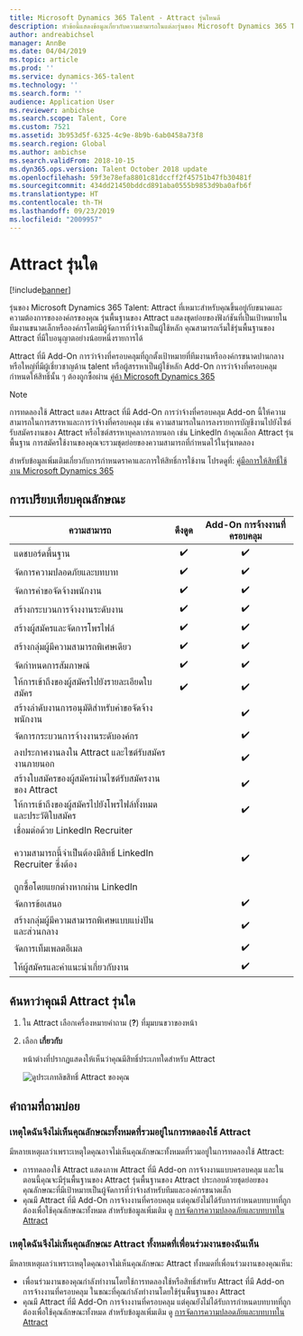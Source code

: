 ```yaml
---
title: Microsoft Dynamics 365 Talent - Attract รุ่นไหนดี
description: หัวข้อนี้แสดงข้อมูลเกี่ยวกับความสามารถในแต่ละรุ่นของ Microsoft Dynamics 365 Talent - Attract
author: andreabichsel
manager: AnnBe
ms.date: 04/04/2019
ms.topic: article
ms.prod: ''
ms.service: dynamics-365-talent
ms.technology: ''
ms.search.form: ''
audience: Application User
ms.reviewer: anbichse
ms.search.scope: Talent, Core
ms.custom: 7521
ms.assetid: 3b953d5f-6325-4c9e-8b9b-6ab0458a73f8
ms.search.region: Global
ms.author: anbichse
ms.search.validFrom: 2018-10-15
ms.dyn365.ops.version: Talent October 2018 update
ms.openlocfilehash: 59f3e78efa8801c81dccff2f45751b47fb30481f
ms.sourcegitcommit: 434dd21450bddcd891aba0555b9853d9ba0afb6f
ms.translationtype: HT
ms.contentlocale: th-TH
ms.lasthandoff: 09/23/2019
ms.locfileid: "2009957"
---
```

# <a name="which-version-of-attract"></a>Attract รุ่นใด

[!include[banner](../includes/banner.md)]

รุ่นของ Microsoft Dynamics 365 Talent: Attract ที่เหมาะสำหรับคุณขึ้นอยู่กับขนาดและความต้องการขององค์กรของคุณ รุ่นพื้นฐานของ Attract แสดงชุดย่อยของฟังก์ชันที่เป็นเป้าหมายในทีมงานขนาดเล็กหรือองค์กรโดยมีผู้จัดการที่ว่าจ้างเป็นผู้ใช้หลัก คุณสามารถเริ่มใช้รุ่นพื้นฐานของ Attract ที่มีใบอนุญาตอย่างน้อยหนึ่งรายการได้

Attract ที่มี Add-On การว่าจ้างที่ครอบคลุมที่ถูกตั้งเป้าหมายที่ทีมงานหรือองค์กรขนาดปานกลางหรือใหญ่ที่มีผู้เชี่ยวชาญด้าน talent หรือผู้สรรหาเป็นผู้ใช้หลัก Add-On การว่าจ้างที่ครอบคลุมกำหนดให้สิทธิ์นั้น ๆ ต้องถูกซื้อผ่าน [คู่ค้า Microsoft Dynamics 365](https://dynamics.microsoft.com/partners/find-a-partner/)

> [!NOTE]
> การทดลองใช้ Attract แสดง Attract ที่มี Add-On การว่าจ้างที่ครอบคลุม Add-on นี้ให้ความสามารถในการสรรหาและการว่าจ้างที่ครอบคลุม เช่น ความสามารถในการลงรายการบัญชีงานไปยังไซต์รับสมัครงานของ Attract หรือไซต์สรรหาบุคลากรภายนอก เช่น LinkedIn ถ้าคุณเลือก Attract รุ่นพื้นฐาน การสมัครใช้งานของคุณจะรวมชุดย่อยของความสามารถที่กำหนดไว้ในรุ่นทดลอง

สำหรับข้อมูลเพิ่มเติมเกี่ยวกับการกำหนดราคาและการให้สิทธิ์การใช้งาน โปรดดูที่: [คู่มือการให้สิทธิ์ใช้งาน Microsoft Dynamics 365](https://go.microsoft.com/fwlink/?LinkId=866544)

## <a name="feature-comparison"></a>การเปรียบเทียบคุณลักษณะ

| ความสามารถ | ดึงดูด | Add-On การจ้างงานที่ครอบคลุม |
| ---------- | :-----------: | :-------------------: |
| แดชบอร์ดพื้นฐาน | :heavy_check_mark: | :heavy_check_mark: |
| จัดการความปลอดภัยและบทบาท | :heavy_check_mark: | :heavy_check_mark: |
| จัดการคำขอจัดจ้างพนักงาน | :heavy_check_mark: | :heavy_check_mark: |
| สร้างกระบวนการจ้างงานระดับงาน | :heavy_check_mark: | :heavy_check_mark: |
| สร้างผู้สมัครและจัดการโพรไฟล์ | :heavy_check_mark: | :heavy_check_mark: |
| สร้างกลุ่มผู้มีความสามารถพิเศษเดียว | :heavy_check_mark: | :heavy_check_mark: |
| จัดกำหนดการสัมภาษณ์ | :heavy_check_mark: | :heavy_check_mark: |
| ให้การเข้าถึงของผู้สมัครไปยังรายละเอียดใบสมัคร | :heavy_check_mark: | :heavy_check_mark: |
| สร้างลำดับงานการอนุมัติสำหรับคำขอจัดจ้างพนักงาน | | :heavy_check_mark: |
| จัดการกระบวนการจ้างงานระดับองค์กร | | :heavy_check_mark: |
| ลงประกาศงานลงใน Attract และไซต์รับสมัครงานภายนอก | | :heavy_check_mark: |
| สร้างใบสมัครของผู้สมัครผ่านไซต์รับสมัครงานของ Attract | | :heavy_check_mark: |
| ให้การเข้าถึงของผู้สมัครไปยังโพรไฟล์ทั้งหมดและประวัติใบสมัคร | | :heavy_check_mark: |
| เชื่อมต่อด้วย LinkedIn Recruiter<br></br>ความสามารถนี้จำเป็นต้องมีสิทธิ์ LinkedIn Recruiter ซึ่งต้อง <br></br> ถูกซื้อโดยแยกต่างหากผ่าน LinkedIn</blockquote> | | :heavy_check_mark: |
| จัดการข้อเสนอ | | :heavy_check_mark: |
| สร้างกลุ่มผู้มีความสามารถพิเศษแบบแบ่งปันและส่วนกลาง | | :heavy_check_mark: |
| จัดการเท็มเพลตอีเมล | | :heavy_check_mark: |
| ให้ผู้สมัครและคำแนะนำเกี่ยวกับงาน | | :heavy_check_mark: |

## <a name="find-out-which-version-of-attract-you-have"></a>ค้นหาว่าคุณมี Attract รุ่นใด

1. ใน Attract เลือกเครื่องหมายคำถาม (**?**) ที่มุมบนขวาของหน้า
2. เลือก **เกี่ยวกับ**

    หน้าต่างที่ปรากฏแสดงให้เห็นว่าคุณมีสิทธิ์ประเภทใดสำหรับ Attract

    ![ดูประเภทลิขสิทธิ์ Attract ของคุณ](media/attract-license-types.png)

## <a name="frequently-asked-questions"></a>คำถามที่ถามบ่อย

### <a name="why-dont-i-see-all-the-features-that-were-included-in-the-attract-trial"></a>เหตุใดฉันจึงไม่เห็นคุณลักษณะทั้งหมดที่รวมอยู่ในการทดลองใช้ Attract

มีหลายเหตุผลว่าเพราะเหตุใดคุณอาจไม่เห็นคุณลักษณะทั้งหมดที่รวมอยู่ในการทดลองใช้ Attract:

- การทดลองใช้ Attract แสดงภาพ Attract ที่มี Add-on การจ้างงานแบบครอบคลุม และในตอนนี้คุณจะมีรุ่นพื้นฐานของ Attract รุ่นพื้นฐานของ Attract ประกอบด้วยชุดย่อยของคุณลักษณะที่มีเป้าหมายเป็นผู้จัดการที่ว่าจ้างสำหรับทีมและองค์กรขนาดเล็ก
- คุณมี Attract ที่มี Add-On การจ้างงานที่ครอบคลุม แต่คุณยังไม่ได้รับการกำหนดบทบาทที่ถูกต้องเพื่อใช้คุณลักษณะทั้งหมด สำหรับข้อมูลเพิ่มเติม ดู [การจัดการความปลอดภัยและบทบาทใน Attract](security-attract.md)

### <a name="why-dont-i-see-all-the-attract-features-that-my-coworker-sees"></a>เหตุใดฉันจึงไม่เห็นคุณลักษณะ Attract ทั้งหมดที่เพื่อนร่วมงานของฉันเห็น

มีหลายเหตุผลว่าเพราะเหตุใดคุณอาจไม่เห็นคุณลักษณะ Attract ทั้งหมดที่เพื่อนร่วมงานของคุณเห็น:

- เพื่อนร่วมงานของคุณกำลังทำงานโดยใช้การทดลองใช้หรือสิทธิ์สำหรับ Attract ที่มี Add-on การจ้างงานที่ครอบคลุม ในขณะที่คุณกำลังทำงานโดยใช้รุ่นพื้นฐานของ Attract
- คุณมี Attract ที่มี Add-On การจ้างงานที่ครอบคลุม แต่คุณยังไม่ได้รับการกำหนดบทบาทที่ถูกต้องเพื่อใช้คุณลักษณะทั้งหมด สำหรับข้อมูลเพิ่มเติม ดู [การจัดการความปลอดภัยและบทบาทใน Attract](security-attract.md)
